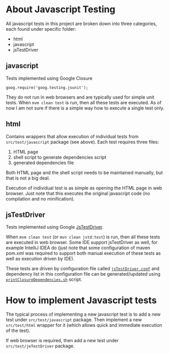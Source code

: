 # About Javascript Testing

All javascript tests in this project are broken down into three categories, each found under specific folder:

* html
* javascript
* jsTestDriver

## javascript

Tests implemented using Google Closure
```
goog.require('goog.testing.jsunit');
```

They do not run in web browsers and are typically used for simple unit tests.
When `mvm clean test` is run, then all these tests are executed. As of now I am not sure if there is a simple way how to execute a single test only.

## html

Contains wrappers that allow execution of individual tests from `src/test/javascript` package (see above). Each test requires three files:

1. HTML page
2. shell script to generate dependencies script
3. generated dependencies file

Both HTML page and the shell script needs to be maintained manually, but that is not a big deal.

Execution of individual test is as simple as opening the HTML page in web browser. Just note that this executes the original javascript code (no compilation and no minification).

## jsTestDriver

Tests implemented using Google [JsTestDriver](http://code.google.com/p/js-test-driver/).

When `mvm clean test` (or `mvn clean jstd:test`) is run, then all these tests are executed in web browser. Some IDE support jsTestDriver as well, for example IntelliJ IDEA do (just note that some configuration of maven pom.xml was required to support both manual execution of these tests as well as execution driven by IDE).

These tests are driven by configuration file called [`jsTestDriver.conf`](https://github.com/jbossorg/search-web-ui/blob/master/jsTestDriver.conf) and dependency list in this configuration file can be generated/updated using [`printClosureDependencies.sh`](https://github.com/jbossorg/search-web-ui/blob/master/printClosureDependencies.sh) script.

# How to implement Javascript tests

The typical process of implementing a new javascript test is to add a new test under `src/test/javascript` package. Then implement a new `src/test/html` wrapper for it (which allows quick and immediate execution of the test).

If web browser is required, then add a new test under `src/test/jeTestDriver` package.